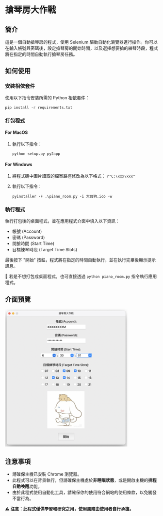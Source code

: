 # 搶琴房大作戰

## 簡介

這是一個自動搶琴房的程式，使用 Selenium 驅動自動化瀏覽器進行操作。你可以在輸入帳號與密碼後，設定搶琴房的開始時間，以及選擇想要搶的練琴時段，程式將在指定的時間自動執行搶琴房任務。

## 如何使用

### 安裝相依套件

使用以下指令安裝所需的 Python 相依套件：

```console
pip install -r requirements.txt
```

### 打包程式

#### For MacOS

1. 執行以下指令：

    ```console
    python setup.py py2app
    ```

#### For Windows

1. 將程式碼中圖片讀取的檔案路徑修改為以下格式： 
   `r"C:\xxx\xxx"`

2. 執行以下指令：
    ```console
    pyinstaller -F .\piano_room.py -i 大耳狗.ico -w
    ```

### 執行程式

執行打包後的桌面程式，並在應用程式介面中填入以下資訊：

- 帳號 (Account)
- 密碼 (Password)
- 開搶時間 (Start Time)
- 目標練琴時段 (Target Time Slots)

最後按下 "開始" 按鈕，程式將在指定的時間自動執行，並在執行完畢後顯示提示訊息。

👾 若是不想打包成桌面程式，也可直接透過 `python piano_room.py` 指令執行應用程式。

## 介面預覽

<img src="demo.png" alt="System demo picture" width="80%"/>

## 注意事項

- 請確保主機已安裝 Chrome 瀏覽器。
- 此程式可以在背景執行，但請確保主機處於**非睡眠狀態**，或是開啟主機的**排程自動喚醒**功能。
- 由於此程式使用自動化工具，請確保你的使用符合網站的使用條款，以免觸發不當行為。

**⚠️ 注意：此程式僅供學習和研究之用，使用風險由使用者自行承擔。**

